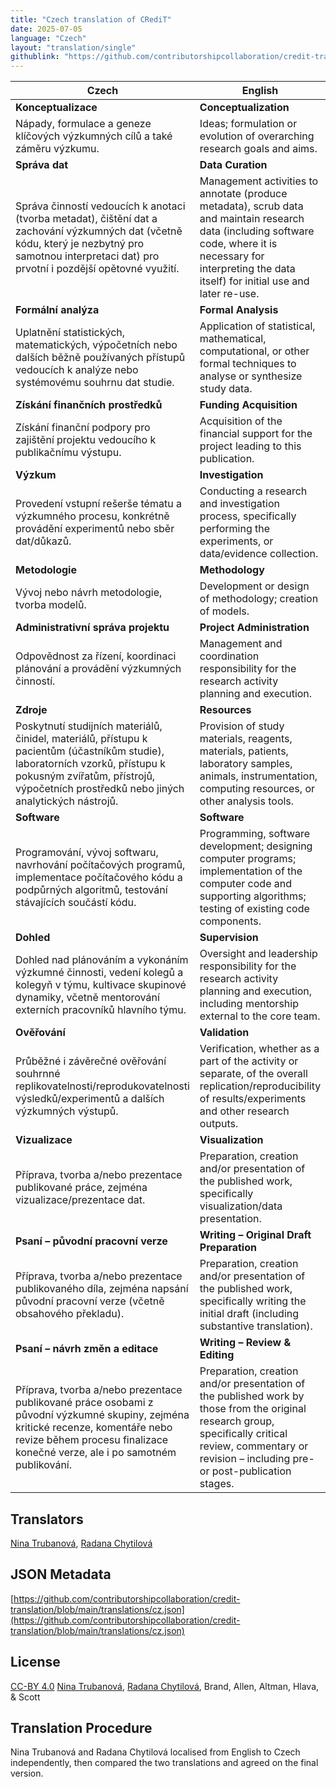 ```yaml
---
title: "Czech translation of CRediT"
date: 2025-07-05
language: "Czech"
layout: "translation/single"
githublink: "https://github.com/contributorshipcollaboration/credit-translation/blob/main/translations/cz.json"
---
```


| Czech | English |
| --- | --- |
| **Konceptualizace** | **Conceptualization** |
| Nápady, formulace a geneze klíčových výzkumných cílů a také záměru výzkumu. | Ideas; formulation or evolution of overarching research goals and aims. |
| **Správa dat** | **Data Curation** |
| Správa činností vedoucích k anotaci (tvorba metadat), čištění dat a zachování výzkumných dat (včetně kódu, který je nezbytný pro samotnou interpretaci dat) pro prvotní i pozdější opětovné využití. | Management activities to annotate (produce metadata), scrub data and maintain research data (including software code, where it is necessary for interpreting the data itself) for initial use and later re-use. |
| **Formální analýza** | **Formal Analysis** |
| Uplatnění statistických, matematických, výpočetních nebo dalších běžně používaných přístupů vedoucích k analýze nebo systémovému souhrnu dat studie. | Application of statistical, mathematical, computational, or other formal techniques to analyse or synthesize study data. |
| **Získání finančních prostředků** | **Funding Acquisition** |
| Získání finanční podpory pro zajištění projektu vedoucího k publikačnímu výstupu. | Acquisition of the financial support for the project leading to this publication. |
| **Výzkum** | **Investigation** |
| Provedení vstupní rešerše tématu a výzkumného procesu, konkrétně provádění experimentů nebo sběr dat/důkazů. | Conducting a research and investigation process, specifically performing the experiments, or data/evidence collection. |
| **Metodologie** | **Methodology** |
| Vývoj nebo návrh metodologie, tvorba modelů. | Development or design of methodology; creation of models. |
| **Administrativní správa projektu** | **Project Administration** |
| Odpovědnost za řízení, koordinaci plánování a provádění výzkumných činností. | Management and coordination responsibility for the research activity planning and execution. |
| **Zdroje** | **Resources** |
| Poskytnutí studijních materiálů, činidel, materiálů, přístupu k pacientům (účastníkům studie), laboratorních vzorků, přístupu k pokusným zvířatům, přístrojů, výpočetních prostředků nebo jiných analytických nástrojů. | Provision of study materials, reagents, materials, patients, laboratory samples, animals, instrumentation, computing resources, or other analysis tools. |
| **Software** | **Software** |
| Programování, vývoj softwaru, navrhování počítačových programů, implementace počítačového kódu a podpůrných algoritmů, testování stávajících součástí kódu. | Programming, software development; designing computer programs; implementation of the computer code and supporting algorithms; testing of existing code components. |
| **Dohled** | **Supervision** |
| Dohled nad plánováním a vykonáním výzkumné činnosti, vedení kolegů a kolegyň v týmu, kultivace skupinové dynamiky, včetně mentorování externích pracovníků hlavního týmu. | Oversight and leadership responsibility for the research activity planning and execution, including mentorship external to the core team. |
| **Ověřování** | **Validation** |
| Průběžné i závěrečné ověřování souhrnné replikovatelnosti/reprodukovatelnosti výsledků/experimentů a dalších výzkumných výstupů. | Verification, whether as a part of the activity or separate, of the overall replication/reproducibility of results/experiments and other research outputs. |
| **Vizualizace** | **Visualization** |
| Příprava, tvorba a/nebo prezentace publikované práce, zejména vizualizace/prezentace dat. | Preparation, creation and/or presentation of the published work, specifically visualization/data presentation. |
| **Psaní – původní pracovní verze** | **Writing – Original Draft Preparation** |
| Příprava, tvorba a/nebo prezentace publikovaného díla, zejména napsání původní pracovní verze (včetně obsahového překladu). | Preparation, creation and/or presentation of the published work, specifically writing the initial draft (including substantive translation). |
| **Psaní – návrh změn a editace** | **Writing – Review & Editing** |
| Příprava, tvorba a/nebo prezentace publikované práce osobami z původní výzkumné skupiny, zejména kritické recenze, komentáře nebo revize během procesu finalizace konečné verze, ale i po samotném publikování. | Preparation, creation and/or presentation of the published work by those from the original research group, specifically critical review, commentary or revision – including pre- or post-publication stages. |

## Translators

[Nina  Trubanová](https://orcid.org/0000-0001-8156-3304), [Radana  Chytilová](https://orcid.org/0009-0007-9675-5553)

## JSON Metadata

[https://github.com/contributorshipcollaboration/credit-translation/blob/main/translations/cz.json](https://github.com/contributorshipcollaboration/credit-translation/blob/main/translations/cz.json)

## License

[CC-BY 4.0](https://creativecommons.org/licenses/by/4.0/) [Nina  Trubanová](https://orcid.org/0000-0001-8156-3304), [Radana  Chytilová](https://orcid.org/0009-0007-9675-5553), Brand, Allen, Altman, Hlava, & Scott

## Translation Procedure

Nina Trubanová and Radana Chytilová localised from English to Czech independently, then compared the two translations and agreed on the final version.